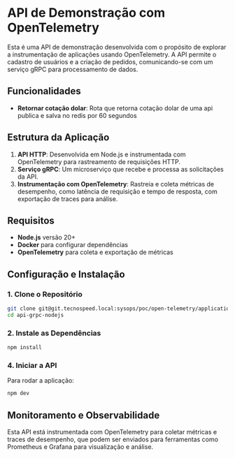 # API de Demonstração com OpenTelemetry

Esta é uma API de demonstração desenvolvida com o propósito de explorar a instrumentação de aplicações usando OpenTelemetry. A API permite o cadastro de usuários e a criação de pedidos, comunicando-se com um serviço gRPC para processamento de dados.

## Funcionalidades

- **Retornar cotação dolar**: Rota que retorna cotação dolar de uma api publica e salva no redis por 60 segundos

## Estrutura da Aplicação

1. **API HTTP**: Desenvolvida em Node.js e instrumentada com OpenTelemetry para rastreamento de requisições HTTP.
2. **Serviço gRPC**: Um microserviço que recebe e processa as solicitações da API.
3. **Instrumentação com OpenTelemetry**: Rastreia e coleta métricas de desempenho, como latência de requisição e tempo de resposta, com exportação de traces para análise.

## Requisitos

- **Node.js** versão 20+
- **Docker** para configurar dependências
- **OpenTelemetry** para coleta e exportação de métricas

## Configuração e Instalação

### 1. Clone o Repositório

```bash
git clone git@git.tecnospeed.local:sysops/poc/open-telemetry/applications/api-grpc-nodejs.git
cd api-grpc-nodejs
```

### 2. Instale as Dependências

```bash
npm install
```

### 4. Iniciar a API

Para rodar a aplicação:

```bash
npm dev
```


## Monitoramento e Observabilidade

Esta API está instrumentada com OpenTelemetry para coletar métricas e traces de desempenho, que podem ser enviados para ferramentas como Prometheus e Grafana para visualização e análise.
